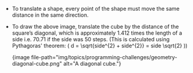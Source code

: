 -   To translate a shape, every point of the shape must move the same distance in the same direction.
-   To draw the above image, translate the cube by the distance of the square’s diagonal, which is approximately 1.412 times the length of a side i.e. 70.71 if the side was 50 steps.
    (This is calculated using Pythagoras' theorem: \( d = \sqrt{side^{2} + side^{2}} = side \sqrt{2} \))

    {image file-path="img/topics/programming-challenges/geometry-diagonal-cube.png" alt="A diagonal cube."}
